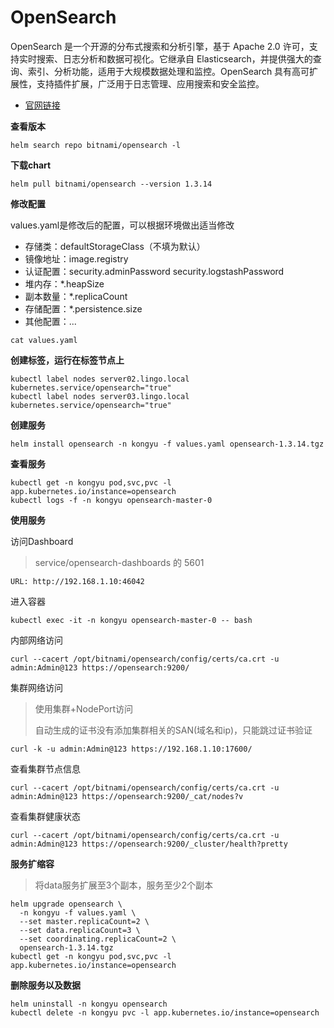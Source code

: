 # OpenSearch

OpenSearch 是一个开源的分布式搜索和分析引擎，基于 Apache 2.0 许可，支持实时搜索、日志分析和数据可视化。它继承自 Elasticsearch，并提供强大的查询、索引、分析功能，适用于大规模数据处理和监控。OpenSearch 具有高可扩展性，支持插件扩展，广泛用于日志管理、应用搜索和安全监控。

- [官网链接](https://opensearch.org)

**查看版本**

```
helm search repo bitnami/opensearch -l
```

**下载chart**

```
helm pull bitnami/opensearch --version 1.3.14
```

**修改配置**

values.yaml是修改后的配置，可以根据环境做出适当修改

- 存储类：defaultStorageClass（不填为默认）
- 镜像地址：image.registry
- 认证配置：security.adminPassword security.logstashPassword
- 堆内存：*.heapSize
- 副本数量：*.replicaCount
- 存储配置：*.persistence.size
- 其他配置：...

```
cat values.yaml
```

**创建标签，运行在标签节点上**

```
kubectl label nodes server02.lingo.local kubernetes.service/opensearch="true"
kubectl label nodes server03.lingo.local kubernetes.service/opensearch="true"
```

**创建服务**

```
helm install opensearch -n kongyu -f values.yaml opensearch-1.3.14.tgz
```

**查看服务**

```
kubectl get -n kongyu pod,svc,pvc -l app.kubernetes.io/instance=opensearch
kubectl logs -f -n kongyu opensearch-master-0
```

**使用服务**

访问Dashboard

> service/opensearch-dashboards 的 5601

```
URL: http://192.168.1.10:46042
```

进入容器

```
kubectl exec -it -n kongyu opensearch-master-0 -- bash
```

内部网络访问

```
curl --cacert /opt/bitnami/opensearch/config/certs/ca.crt -u admin:Admin@123 https://opensearch:9200/
```

集群网络访问

> 使用集群+NodePort访问
>
> 自动生成的证书没有添加集群相关的SAN(域名和ip)，只能跳过证书验证

```
curl -k -u admin:Admin@123 https://192.168.1.10:17600/
```

查看集群节点信息

```
curl --cacert /opt/bitnami/opensearch/config/certs/ca.crt -u admin:Admin@123 https://opensearch:9200/_cat/nodes?v
```

查看集群健康状态

```
curl --cacert /opt/bitnami/opensearch/config/certs/ca.crt -u admin:Admin@123 https://opensearch:9200/_cluster/health?pretty
```

**服务扩缩容**

> 将data服务扩展至3个副本，服务至少2个副本

```
helm upgrade opensearch \
  -n kongyu -f values.yaml \
  --set master.replicaCount=2 \
  --set data.replicaCount=3 \
  --set coordinating.replicaCount=2 \
  opensearch-1.3.14.tgz
kubectl get -n kongyu pod,svc,pvc -l app.kubernetes.io/instance=opensearch
```

**删除服务以及数据**

```
helm uninstall -n kongyu opensearch
kubectl delete -n kongyu pvc -l app.kubernetes.io/instance=opensearch
```

